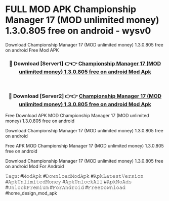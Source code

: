 # FULL MOD APK Championship Manager 17 (MOD unlimited money) 1.3.0.805 free on android - wysv0
Download Championship Manager 17 (MOD unlimited money) 1.3.0.805 free on android Free Mod APK

<div align="center">
<h3>🔴 Download [Server1] 👉👉 <a href="https://apk-comot.site?title=Championship_Manager_17_(MOD_unlimited_money)_1.3.0.805_free_on_android">Championship Manager 17 (MOD unlimited money) 1.3.0.805 free on android Mod Apk</a></h3><br>

<h3>🔴 Download [Server2] 👉👉 <a href="https://apk-comot.site?title=Championship_Manager_17_(MOD_unlimited_money)_1.3.0.805_free_on_android">Championship Manager 17 (MOD unlimited money) 1.3.0.805 free on android Mod Apk</a></h3>
</div>


Free Download APK MOD Championship Manager 17 (MOD unlimited money) 1.3.0.805 free on android

Download Championship Manager 17 (MOD unlimited money) 1.3.0.805 free on android 

Free APK MOD Championship Manager 17 (MOD unlimited money) 1.3.0.805 free on android 

Download Championship Manager 17 (MOD unlimited money) 1.3.0.805 free on android Mod For Android

𝚃𝚊𝚐𝚜: #𝙼𝚘𝚍𝙰𝚙𝚔 #𝙳𝚘𝚠𝚗𝚕𝚘𝚊𝚍𝙼𝚘𝚍𝙰𝚙𝚔 #𝙰𝚙𝚔𝙻𝚊𝚝𝚎𝚜𝚝𝚅𝚎𝚛𝚜𝚒𝚘𝚗 #𝙰𝚙𝚔𝚄𝚗𝚕𝚒𝚖𝚒𝚝𝚎𝚍𝙼𝚘𝚗𝚎𝚢 #𝙰𝚙𝚔𝚄𝚗𝚕𝚘𝚌𝚔𝙰𝚕𝚕 #𝙰𝚙𝚔𝙽𝚘𝙰𝚍𝚜 #𝚄𝚗𝚕𝚘𝚌𝚔𝙿𝚛𝚎𝚖𝚒𝚞𝚖 #𝙵𝚘𝚛𝙰𝚗𝚍𝚛𝚘𝚒𝚍 #𝙵𝚛𝚎𝚎𝙳𝚘𝚠𝚗𝚕𝚘𝚊𝚍 #home_design_mod_apk